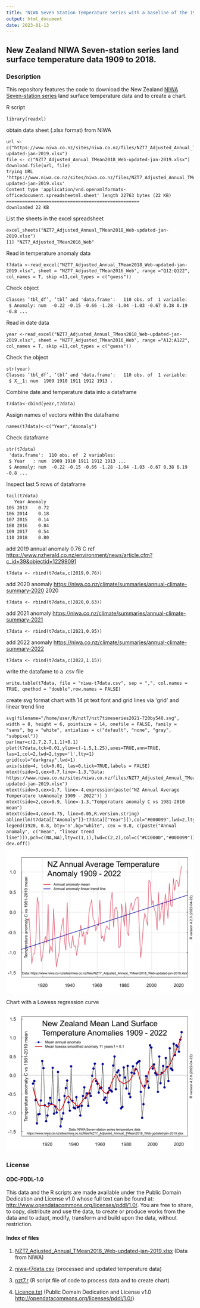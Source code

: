 ```yaml
---
title: "NIWA Seven Station Temperature Series with a baseline of the 1961-1990 average"
output: html_document
date: 2023-01-13
---
```


## New Zealand NIWA Seven-station series land surface temperature data 1909 to 2018. 

### Description

This repository features the code to download the New Zealand [NIWA Seven-station series](https://www.niwa.co.nz/our-science/climate/information-and-resources/nz-temp-record/seven-station-series-temperature-data) land surface temperature data and to create a chart.

R script

```{r}
library(readxl)
```

obtain data sheet (.xlsx format) from NIWA
```{r}
url <- c("https://www.niwa.co.nz/sites/niwa.co.nz/files/NZT7_Adjusted_Annual_TMean2018_Web-updated-jan-2019.xlsx")
file <- c("NZT7_Adjusted_Annual_TMean2018_Web-updated-jan-2019.xlsx")
download.file(url, file)
trying URL 'https://www.niwa.co.nz/sites/niwa.co.nz/files/NZT7_Adjusted_Annual_TMean2018_Web-updated-jan-2019.xlsx'
Content type 'application/vnd.openxmlformats-officedocument.spreadsheetml.sheet' length 22763 bytes (22 KB)
==================================================
downloaded 22 KB
```

List the sheets in the excel spreadsheet
```{r} 
excel_sheets("NZT7_Adjusted_Annual_TMean2018_Web-updated-jan-2019.xlsx")
[1] "NZT7_Adjusted_TMean2016_Web"
```
Read in temperature anomaly data

```{r}
t7data <-read_excel("NZT7_Adjusted_Annual_TMean2018_Web-updated-jan-2019.xlsx", sheet = "NZT7_Adjusted_TMean2016_Web", range ="Q12:Q122", col_names = T, skip =11,col_types = c("guess"))
```
Check object
```{r}str(t7data)
Classes ‘tbl_df’, ‘tbl’ and 'data.frame':	110 obs. of  1 variable:
 $ Anomaly: num  -0.22 -0.15 -0.66 -1.28 -1.04 -1.03 -0.67 0.38 0.19 -0.8 ...
```
Read in date data
```{r}
year <-read_excel("NZT7_Adjusted_Annual_TMean2018_Web-updated-jan-2019.xlsx", sheet = "NZT7_Adjusted_TMean2016_Web", range ="A12:A122", col_names = T, skip =11,col_types = c("guess"))
```
Check the object
```{r}
str(year) 
Classes ‘tbl_df’, ‘tbl’ and 'data.frame':	110 obs. of  1 variable:
 $ X__1: num  1909 1910 1911 1912 1913 . 
```

Combine date and temperature data into a dataframe 
```{r}
t7data<-cbind(year,t7data)
```
Assign names of vectors within the dataframe
```{r}
names(t7data)<-c("Year","Anomaly")
```
Check dataframe
```{r}
str(t7data)
 'data.frame':	110 obs. of  2 variables:
 $ Year   : num  1909 1910 1911 1912 1913 ...
 $ Anomaly: num  -0.22 -0.15 -0.66 -1.28 -1.04 -1.03 -0.67 0.38 0.19 -0.8 ...
```
Inspect last 5 rows of dataframe
```{r}
tail(t7data)
   Year Anomaly
105 2013    0.72
106 2014    0.18
107 2015    0.14
108 2016    0.84
109 2017    0.54
110 2018    0.80
```
add 2019 annual anomaly 0.76 C ref https://www.nzherald.co.nz/environment/news/article.cfm?c_id=39&objectid=12299091
```{r}
t7data <- rbind(t7data,c(2019,0.76))
```
add 2020 anomaly https://niwa.co.nz/climate/summaries/annual-climate-summary-2020 2020
```{r}
t7data <- rbind(t7data,c(2020,0.63))
```
add 2021 anomaly https://niwa.co.nz/climate/summaries/annual-climate-summary-2021
```{r}
t7data <- rbind(t7data,c(2021,0.95))
```
add 2022 anomaly https://niwa.co.nz/climate/summaries/annual-climate-summary-2022
```{r}
t7data <- rbind(t7data,c(2022,1.15))
```
write the datafame to a .csv file
```{r}
write.table(t7data, file = "niwa-t7data.csv", sep = ",", col.names = TRUE, qmethod = "double",row.names = FALSE)
```

create svg format chart with 14 pt text font and grid lines via 'grid' and linear trend line

```{r}
svg(filename="/home/user/R/nzt7/nzt7timeseries2021-720by540.svg", width = 8, height = 6, pointsize = 14, onefile = FALSE, family = "sans", bg = "white", antialias = c("default", "none", "gray", "subpixel"))  
par(mar=c(2.7,2.7,1,1)+0.1)
plot(t7data,tck=0.01,ylim=c(-1.5,1.25),axes=TRUE,ann=TRUE, las=1,col=2,lwd=2,type='l',lty=1)
grid(col="darkgray",lwd=1)
axis(side=4, tck=0.01, las=0,tick=TRUE,labels = FALSE)
mtext(side=1,cex=0.7,line=-1.3,"Data: https://www.niwa.co.nz/sites/niwa.co.nz/files/NZT7_Adjusted_Annual_TMean2018_Web-updated-jan-2019.xlsx")
mtext(side=3,cex=1.7, line=-4,expression(paste("NZ Annual Average Temperature \nAnomaly 1909 - 2022")) )
mtext(side=2,cex=0.9, line=-1.3,"Temperature anomaly C vs 1981-2010 mean")
mtext(side=4,cex=0.75, line=0.05,R.version.string)
abline(lm(t7data[["Anomaly"]]~t7data[["Year"]]),col="#000099",lwd=2,lty=1)
legend(1920, 0.8, bty='n',bg="white", cex = 0.8, c(paste("Annual anomaly", c("mean", "linear trend line"))),pch=c(NA,NA),lty=c(1,1),lwd=c(2,2),col=c("#CC0000","#000099"))
dev.off()
```

![New Zealand Mean Land Surface \nTemperature Anomalies 1909 - 2022](nzt7timeseries2022-720by540.svg)

Chart with a Lowess regression curve

![New Zealand Mean Land Surface Temperature Anomalies 1909 - 2022](NZ-T7-land-temp-anom-2022-720by540.svg)

### License

#### ODC-PDDL-1.0

This data and the R scripts are made available under the Public Domain Dedication and License v1.0 whose full text can be found at: http://www.opendatacommons.org/licenses/pddl/1.0/. You are free to share, to copy, distribute and use the data, to create or produce works from the data and to adapt, modify, transform and build upon the data, without restriction.


#### Index of files

1. [NZT7_Adjusted_Annual_TMean2018_Web-updated-jan-2019.xlsx](NZT7_Adjusted_Annual_TMean2018_Web-updated-jan-2019.xlsx) (Data from NIWA)

2. [niwa-t7data.csv](niwa-t7data.csv) (processed and updated temperature data)

3. [nzt7.r](nzt7.r)     (R script file of code to process data and to create chart)

4. [Licence.txt](Licence.txt) (Public Domain  Dedication and License v1.0 http://opendatacommons.org/licenses/pddl/1.0/)

